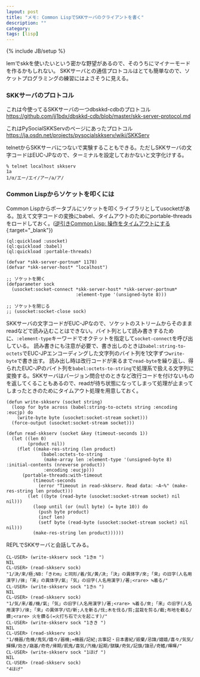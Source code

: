 ```yaml
---
layout: post
title: "メモ: Common LispでSKKサーバのクライアントを書く"
description: ""
category: 
tags: [lisp]
---
```

{% include JB/setup %}

lemでskkを使いたいという密かな野望があるので、そのうちにマイナーモードを作るかもしれない。
SKKサーバとの通信プロトコルはとても簡単なので、ソケットプログラミングの練習にはよさそうに見える。

### SKKサーバのプロトコル

これは今使ってるSKKサーバの一つdbskkd-cdbのプロトコル
https://github.com/jj1bdx/dbskkd-cdb/blob/master/skk-server-protocol.md

これはPySocialSKKServのページにあったプロトコル
https://ja.osdn.net/projects/pysocialskkserv/wiki/SKKServ

telnetからSKKサーバにつないで実験することもできる。ただしSKKサーバの文字コードはEUC-JPなので、ターミナルを設定しておかないと文字化けする。
```
% telnet localhost skkserv
1a 
1/α/エー/エイ/アー/а/ア/
```

### Common Lispからソケットを叩くには
Common Lispからポータブルにソケットを叩くライブラリとしてusocketがある。加えて文字コードの変換にbabel、タイムアウトのためにportable-threadsをロードしておく。([逆引きCommon Lisp: 操作をタイムアウトにする](http://tips.cddddr.org/common-lisp/index.cgi?%e6%93%8d%e4%bd%9c%e3%82%92%e3%82%bf%e3%82%a4%e3%83%a0%e3%82%a2%e3%82%a6%e3%83%88%e3%81%ab%e3%81%99%e3%82%8b){:target="_blank"})

```common_lisp
(ql:quickload :usocket)
(ql:quickload :babel)
(ql:quickload :portable-threads)

(defvar *skk-server-portnum* 1178)
(defvar *skk-server-host* "localhost")

;; ソケットを開く
(defparameter sock
  (usocket:socket-connect *skk-server-host* *skk-server-portnum*
                          :element-type '(unsigned-byte 8)))
                          
;; ソケットを閉じる
;; (usocket:socket-close sock)
```

SKKサーバの文字コードがEUC-JPなので、ソケットのストリームからそのままreadなどで読み込むことはできない。バイト列として読み書きするために、`:element-type`キーワードでオクテットを指定して`socket-connect`を呼び出している。
読み書きにも注意が必要で、書き出しのときは`babel:string-to-octets`でEUC-JPエンコーディングした文字列のバイト列を1文字ずつ`write-byte`で書き出す。
読み出し時は改行コードが来るまで`read-byte`を繰り返し、得られたEUC-JPのバイト列を`babel:octets-to-string`で処理系で扱える文字列に変換する。SKKサーバはバージョン問合せのときなど改行コードを付けないものを返してくることもあるので、readが待ち状態になってしまって処理が止まってしまったときのためにタイムアウト処理を用意しておく。

```common_lisp
(defun write-skkserv (socket string)
  (loop for byte across (babel:string-to-octets string :encoding :eucjp) do
    (write-byte byte (usocket:socket-stream socket)))
  (force-output (usocket:socket-stream socket)))

(defun read-skkserv (socket &key (timeout-seconds 1))
  (let ((len 0)
        (product nil))
    (flet ((make-res-string (len product)
             (babel:octets-to-string
              (make-array len :element-type '(unsigned-byte 8) :initial-contents (nreverse product))
              :encoding :eucjp)))
      (portable-threads:with-timeout
          (timeout-seconds
            (error "Timeout in read-skkserv. Read data: ~A~%" (make-res-string len product)))
        (let ((byte (read-byte (usocket:socket-stream socket) nil nil)))
          (loop until (or (null byte) (= byte 10)) do
            (push byte product)
            (incf len)
            (setf byte (read-byte (usocket:socket-stream socket) nil nil)))
          (make-res-string len product))))))
```

REPLでSKKサーバと会話してみる。

```
CL-USER> (write-skkserv sock "1きm ")
NIL
CL-USER> (read-skkserv sock)
"1/決/来/極;NB:「きわm」と同形/着/気/黄/决;「決」の異体字/來;「来」の旧字(人名用漢字)/徠;「来」の異体字/氣;「気」の旧字(人名用漢字)/著;<rare> ≒着る/"
CL-USER> (write-skkserv sock "1きn ")
NIL
CL-USER> (read-skkserv sock)
"1/気/来/着/機/氣;「気」の旧字(人名用漢字)/著;<rare> ≒着る/來;「来」の旧字(人名用漢字)/徠;「来」の異体字/切/斬;人を斬る/伐;木を伐る/剪;盆栽を剪る/截;布地を截る/鑽;<rare> 火を鑽る(=火打ち石で火を起こす)/"
CL-USER> (write-skkserv sock "1きき ")
NIL
CL-USER> (read-skkserv sock)
"1/機器/危機/鬼気/嬉々/器機;=機器/記紀;古事記・日本書紀/毀棄/忌諱/嬉嬉/喜々/気気/輝輝/効き/窺基/奇奇/帰期/飢鬼/喜気/汽機/起期/騏驥/奇気/記旗/諱忌/奇鰭/暉暉/"
CL-USER> (write-skkserv sock "1ほげ ")
NIL
CL-USER> (read-skkserv sock)
"4ほげ"
```
